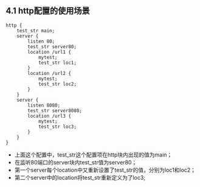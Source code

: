 ## 4.1 http配置的使用场景
```
http {
    test_str main;
    server {
        listen 80;
        test_str server80;
        location /url1 {
            mytest;
            test_str loc1;
        }
        location /url2 {
            mytest;
            test_str loc2;
        }
    }
    server {
        listen 8080;
        test_str server8080;
        location /url3 {
            mytest;
            test_str loc3;
        }
    }
}
```
* 上面这个配置中，test_str这个配置项在http块内出现的值为main；
* 在监听80端口的server块内test_str值为server80；
* 第一个server每个location中又重新设置了test_str的值，分别为loc1和loc2；
* 第二个server中的location将test_str重新定义为了loc3;